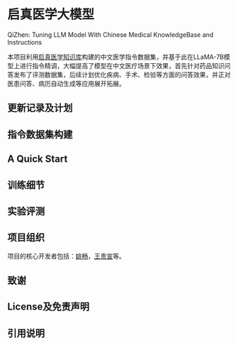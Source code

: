 # 启真医学大模型

QiZhen: Tuning LLM Model With Chinese Medical KnowledgeBase and Instructions


本项目利用[启真医学知识库](http://www.mk-base.com，“启真医学知识库”)构建的中文医学指令数据集，并基于此在LLaMA-7B模型上进行指令精调，大幅提高了模型在中文医疗场景下效果，首先针对药品知识问答发布了评测数据集，后续计划优化疾病、手术、检验等方面的问答效果，并正对医患问答、病历自动生成等应用展开拓展。

## 更新记录及计划

## 指令数据集构建

## A Quick Start

## 训练细节

## 实验评测

## 项目组织

项目的核心开发者包括：[姚畅](https://person.zju.edu.cn/changyao)，[王贵宣]()等。


## 致谢

## License及免责声明

## 引用说明





